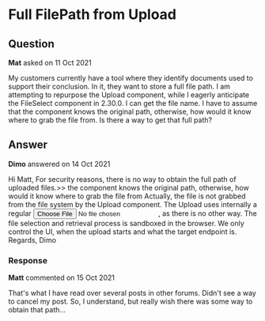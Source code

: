 # Full FilePath from Upload

## Question

**Mat** asked on 11 Oct 2021

My customers currently have a tool where they identify documents used to support their conclusion. In it, they want to store a full file path. I am attempting to repurpose the Upload component, while I eagerly anticipate the FileSelect component in 2.30.0. I can get the file name. I have to assume that the component knows the original path, otherwise, how would it know where to grab the file from. Is there a way to get that full path?

## Answer

**Dimo** answered on 14 Oct 2021

Hi Matt, For security reasons, there is no way to obtain the full path of uploaded files.>> the component knows the original path, otherwise, how would it know where to grab the file from Actually, the file is not grabbed from the file system by the Upload component. The Upload uses internally a regular <input type="file" />, as there is no other way. The file selection and retrieval process is sandboxed in the browser. We only control the UI, when the upload starts and what the target endpoint is. Regards, Dimo

### Response

**Matt** commented on 15 Oct 2021

That's what I have read over several posts in other forums. Didn't see a way to cancel my post. So, I understand, but really wish there was some way to obtain that path...

